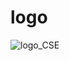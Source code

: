 # logo
![logo_CSE](https://user-images.githubusercontent.com/17588356/70553595-b633d900-1b7b-11ea-811a-8b68d07dde80.png)
